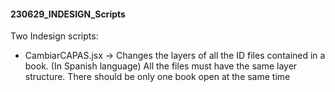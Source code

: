 #### 230629_INDESIGN_Scripts
Two Indesign scripts:
- CambiarCAPAS.jsx -> Changes the layers of all the ID files contained in a book. (In Spanish language)
    All the files must have the same layer structure.
    There should be only one book open at the same time
